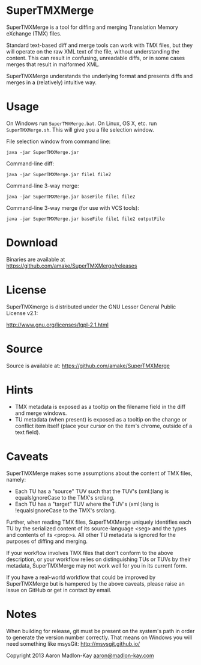 SuperTMXMerge
=============

SuperTMXMerge is a tool for diffing and merging Translation Memory eXchange
(TMX) files. 

Standard text-based diff and merge tools can work with TMX files, but they will
operate on the raw XML text of the file, without understanding the content. This
can result in confusing, unreadable diffs, or in some cases merges that result
in malformed XML.

SuperTMXMerge understands the underlying format and presents diffs and merges in
a (relatively) intuitive way.


Usage
=====

On Windows run `SuperTMXMerge.bat`. On Linux, OS X, etc. run `SuperTMXMerge.sh`.
This will give you a file selection window.

File selection window from command line:

    java -jar SuperTMXMerge.jar

Command-line diff:

    java -jar SuperTMXMerge.jar file1 file2

Command-line 3-way merge:

    java -jar SuperTMXMerge.jar baseFile file1 file2

Command-line 3-way merge (for use with VCS tools):

    java -jar SuperTMXMerge.jar baseFile file1 file2 outputFile


Download
========

Binaries are available at https://github.com/amake/SuperTMXMerge/releases


License
=======

SuperTMXmerge is distributed under the GNU Lesser General Public License 
v2.1:

http://www.gnu.org/licenses/lgpl-2.1.html


Source
======

Source is available at:
https://github.com/amake/SuperTMXMerge


Hints
=====

- TMX metadata is exposed as a tooltip on the filename field in the diff and
  merge windows.
- TU metadata (when present) is exposed as a tooltip on the change or conflict
  item itself (place your cursor on the item's chrome, outside of a text field).


Caveats
=======

SuperTMXMerge makes some assumptions about the content of TMX files, namely:
- Each TU has a "source" TUV such that the TUV's (xml:)lang is equalsIgnoreCase
  to the TMX's srclang.
- Each TU has a "target" TUV where the TUV's (xml:)lang is !equalsIgnoreCase to
  the TMX's srclang.

Further, when reading TMX files, SuperTMXMerge uniquely identifies each TU by
the serialized content of its source-language &lt;seg> and the types and
contents of its &lt;prop>s. All other TU metadata is ignored for the purposes
of diffing and merging.

If your workflow involves TMX files that don't conform to the above description,
or your workflow relies on distinguishing TUs or TUVs by their metadata,
SuperTMXMerge may not work well for you in its current form.

If you have a real-world workflow that could be improved by SuperTMXMerge but is
hampered by the above caveats, please raise an issue on GitHub or get in contact
by email.


Notes
=====

When building for release, git must be present on the system's
path in order to generate the version number correctly. That means
on Windows you will need something like msysGit:
http://msysgit.github.io/

Copyright 2013 Aaron Madlon-Kay <aaron@madlon-kay.com>
